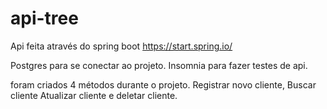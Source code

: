# api-tree
Api feita através do spring boot
https://start.spring.io/

Postgres para se conectar ao projeto.
Insomnia para fazer testes de api.

foram criados 4 métodos durante o projeto. 
Registrar novo cliente, Buscar cliente
Atualizar cliente e deletar cliente.
